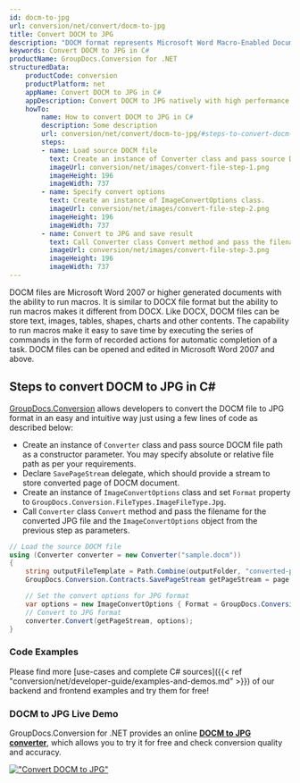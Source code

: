 ```yaml
---
id: docm-to-jpg
url: conversion/net/convert/docm-to-jpg
title: Convert DOCM to JPG
description: "DOCM format represents Microsoft Word Macro-Enabled Document with .docm extension. Learn how to convert DOCM to JPG file programmatically in C# language using GroupDocs.Conversion for .NET library."
keywords: Convert DOCM to JPG in C#
productName: GroupDocs.Conversion for .NET
structuredData:
    productCode: conversion
    productPlatform: net
    appName: Convert DOCM to JPG in C#
    appDescription: Convert DOCM to JPG natively with high performance using C# language and server side GroupDocs.Conversion for .NET APIs, without the use of any software like Microsoft or Open Office.
    howTo:
        name: How to convert DOCM to JPG in C# 
        description: Some description
        url: conversion/net/convert/docm-to-jpg/#steps-to-convert-docm-to-jpg-in-c
        steps:
        - name: Load source DOCM file 
          text: Create an instance of Converter class and pass source DOCM file path as a constructor parameter. You may specify absolute or relative file path as per your requirements. 
          imageUrl: conversion/net/images/convert-file-step-1.png
          imageHeight: 196
          imageWidth: 737
        - name: Specify convert options 
          text: Create an instance of ImageConvertOptions class.
          imageUrl: conversion/net/images/convert-file-step-2.png
          imageHeight: 196
          imageWidth: 737
        - name: Convert to JPG and save result 
          text: Call Converter class Convert method and pass the filename for the converted HTML file and the ImageConvertOptions object from the previous step as parameters.
          imageUrl: conversion/net/images/convert-file-step-3.png
          imageHeight: 196
          imageWidth: 737
---
```


DOCM files are Microsoft Word 2007 or higher generated documents with the ability to run macros. It is similar to DOCX file format but the ability to run macros makes it different from DOCX. Like DOCX, DOCM files can be store text, images, tables, shapes, charts and other contents. The capability to run macros make it easy to save time by executing the series of commands in the form of recorded actions for automatic completion of a task. DOCM files can be opened and edited in Microsoft Word 2007 and above.

## Steps to convert DOCM to JPG in C#

[GroupDocs.Conversion](https://products.groupdocs.com/conversion/net) allows developers to convert the DOCM file to JPG format in an easy and intuitive way just using a few lines of code as described below:

* Create an instance of `Converter` class and pass source DOCM file path as a constructor parameter. You may specify absolute or relative file path as per your requirements. 
* Declare `SavePageStream` delegate, which should provide a stream to store converted page of DOCM document.
* Create an instance of `ImageConvertOptions` class and set `Format` property to `GroupDocs.Conversion.FileTypes.ImageFileType.Jpg`.
* Call `Converter` class `Convert` method and pass the filename for the converted JPG file and the `ImageConvertOptions` object from the previous step as parameters.

```csharp
// Load the source DOCM file
using (Converter converter = new Converter("sample.docm"))
{
    string outputFileTemplate = Path.Combine(outputFolder, "converted-page-{0}.jpg");
    GroupDocs.Conversion.Contracts.SavePageStream getPageStream = page => new FileStream(string.Format(outputFileTemplate, page), FileMode.Create);

    // Set the convert options for JPG format
    var options = new ImageConvertOptions { Format = GroupDocs.Conversion.FileTypes.ImageFileType.Jpg };   
    // Convert to JPG format
    converter.Convert(getPageStream, options);
}
```

### Code Examples

Please find more [use-cases and complete C# sources]({{< ref "conversion/net/developer-guide/examples-and-demos.md" >}}) of our backend and frontend examples and try them for free!

### DOCM to JPG Live Demo

GroupDocs.Conversion for .NET provides an online [**DOCM to JPG converter**](https://products.groupdocs.app/conversion/docm-to-jpg), which allows you to try it for free and check conversion quality and accuracy.

[!["Convert DOCM to JPG"](conversion/net/images/convert-to-jpg/convert-docm-to-jpg.png)](https://products.groupdocs.app/conversion/docm-to-jpg)
